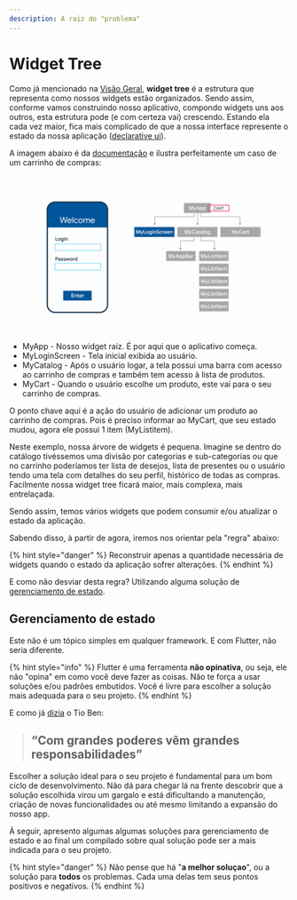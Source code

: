 ```yaml
---
description: A raiz do "problema"
---
```


# Widget Tree

Como já mencionado na [Visão Geral](../visao-geral.md), **widget tree** é a estrutura que representa como nossos widgets estão organizados. Sendo assim, conforme vamos construindo nosso aplicativo, compondo widgets uns aos outros, esta estrutura pode \(e com certeza vai\) crescendo. Estando ela cada vez maior, fica mais complicado de que a nossa interface represente o estado da nossa aplicação \([declarative ui](../visao-geral.md#declarative-ui)\). 

A imagem abaixo é da [documentação](https://flutter.dev/docs/development/data-and-backend/state-mgmt/intro) e ilustra perfeitamente um caso de um carrinho de compras:

![](../.gitbook/assets/state-management-explainer-5495afe6c3d6162f145107fe45794583bc4f2b55be377c76a92ab210be74c033.gif)

* MyApp - Nosso widget raiz. É por aqui que o aplicativo começa. 
* MyLoginScreen - Tela inicial exibida ao usuário.
* MyCatalog - Após o usuário logar, a tela possui uma barra com acesso ao carrinho de compras e também tem acesso à lista de produtos.
* MyCart - Quando o usuário escolhe um produto, este vai para o seu carrinho de compras.

O ponto chave aqui é a ação do usuário de adicionar um produto ao carrinho de compras. Pois é preciso informar ao MyCart, que seu estado mudou, agora ele possui 1 item \(MyListitem\). 

Neste exemplo, nossa árvore de widgets é pequena. Imagine se dentro do catálogo tivéssemos uma divisão por categorias e sub-categorias ou que no carrinho poderíamos ter lista de desejos, lista de presentes ou o usuário tendo uma tela com detalhes do seu perfil, histórico de todas as compras. Facilmente nossa widget tree ficará maior, mais complexa, mais entrelaçada. 

Sendo assim, temos vários widgets que podem consumir e/ou atualizar o estado da aplicação. 

Sabendo disso, à partir de agora, iremos nos orientar pela "regra" abaixo:

{% hint style="danger" %}
Reconstruir apenas a quantidade necessária de widgets quando o estado da aplicação sofrer alterações.
{% endhint %}

E como não desviar desta regra? Utilizando alguma solução de [gerenciamento de estado](https://flutter.dev/docs/development/data-and-backend/state-mgmt/options).

## Gerenciamento de estado

Este não é um tópico simples em qualquer framework. E com Flutter, não seria diferente.

{% hint style="info" %}
Flutter é uma ferramenta **não opinativa**, ou seja, ele não "opina" em como você deve fazer as coisas. Não te força a usar soluções e/ou padrões embutidos. Você é livre para escolher a solução mais adequada para o seu projeto.
{% endhint %}

E como já [dizia](https://www.youtube.com/watch?v=C3ms2uPUGkw) o Tio Ben: 

> ## “Com grandes poderes vêm grandes responsabilidades”

Escolher a solução ideal para o seu projeto é fundamental para um bom ciclo de desenvolvimento. Não dá para chegar lá na frente descobrir que a solução escolhida virou um gargalo e está dificultando a manutenção, criação de novas funcionalidades ou até mesmo limitando a expansão do nosso app. 

À seguir, apresento algumas algumas soluções para gerenciamento de estado e ao final um compilado sobre qual solução pode ser a mais indicada para o seu projeto.

{% hint style="danger" %}
Não pense que há "**a melhor soluçao**", ou a solução para **todos** os problemas. Cada uma delas tem seus pontos positivos e negativos. 
{% endhint %}



